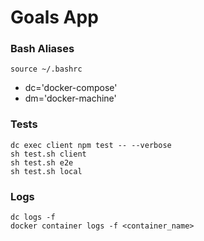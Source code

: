 # Goals App

### Bash Aliases

```
source ~/.bashrc
```

- dc='docker-compose'
- dm='docker-machine'

### Tests

```
dc exec client npm test -- --verbose
sh test.sh client
sh test.sh e2e
sh test.sh local
```

### Logs

```
dc logs -f
docker container logs -f <container_name>
```
